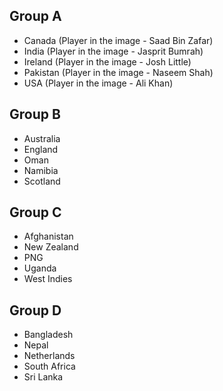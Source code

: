 ## Group A

  * Canada (Player in the image - Saad Bin Zafar)
  * India (Player in the image - Jasprit Bumrah)
  * Ireland (Player in the image - Josh Little)
  * Pakistan (Player in the image - Naseem Shah)
  * USA (Player in the image - Ali Khan)

## Group B
  * Australia
  * England
  * Oman
  * Namibia
  * Scotland

## Group C
  * Afghanistan
  * New Zealand
  * PNG
  * Uganda
  * West Indies

## Group D
  * Bangladesh
  * Nepal
  * Netherlands
  * South Africa
  * Sri Lanka
